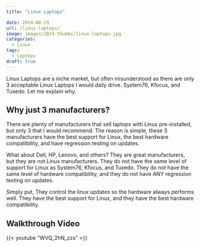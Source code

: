 ```yaml
---
title: "Linux Laptops"

date: 2024-08-29
url: /linux-laptops/
image: images/2024-thumbs/linux-laptops.jpg
categories:
  - Linux
tags:
  - Laptops
draft: true
---
```

Linux Laptops are a niche market, but often misunderstood as there are only 3 acceptable Linux Laptops I would daily drive. System76, Kfocus, and Tuxedo. Let me explain why.
<!--more-->

## Why just 3 manufacturers?

There are plenty of manufacturers that sell laptops with Linux pre-installed, but only 3 that I would recommend. The reason is simple, these 3 manufacturers have the best support for Linux, the best hardware compatibility, and have regression testing on updates.

What about Dell, HP, Lenovo, and others? They are great manufacturers, but they are not Linux manufacturers. They do not have the same level of support for Linux as System76, Kfocus, and Tuxedo. They do not have the same level of hardware compatibility, and they do not have ANY regression testing on updates.

Simply put, They control the linux updates so the hardware always performs well. They have the best support for Linux, and they have the best hardware compatibility.

## Walkthrough Video

{{< youtube "WVQ_2hN_zzs" >}}
